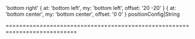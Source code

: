 <!--merge--><!--/merge-->
<!--custom_default_for_Windows_10_Mobile-->'bottom right'<!--/custom_default_for_Windows_10_Mobile-->
<!--custom_default_for_Android-->{ at: 'bottom left', my: 'bottom left', offset: '20 -20' }<!--/custom_default_for_Android-->
<!--custom_default_for_phones_on_Android_and_Windows_10_Mobile-->{ at: 'bottom center', my: 'bottom center', offset: '0 0' }<!--/custom_default_for_phones_on_Android_and_Windows_10_Mobile-->
<!--type-->positionConfig|String<!--/type-->
===========================================================================
